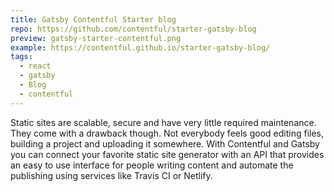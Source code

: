 ```yaml
---
title: Gatsby Contentful Starter blog
repo: https://github.com/contentful/starter-gatsby-blog
preview: gatsby-starter-contentful.png
example: https://contentful.github.io/starter-gatsby-blog/
tags:
  - react
  - gatsby
  - Blog
  - contentful
---
```


Static sites are scalable, secure and have very little required maintenance. They come with a drawback though. Not everybody feels good editing files, building a project and uploading it somewhere. With Contentful and Gatsby you can connect your favorite static site generator with an API that provides an easy to use interface for people writing content and automate the publishing using services like Travis CI or Netlify.
